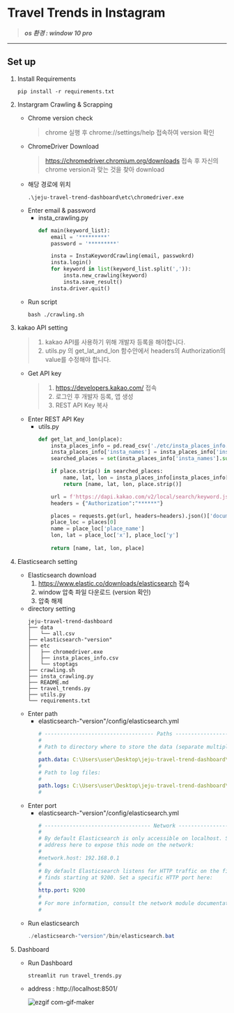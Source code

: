 # Travel Trends in Instagram
> ***os 환경 : window 10 pro***
---
## Set up
1. Install Requirements
    ```dotnetcli
    pip install -r requirements.txt
    ```
2. Instargram Crawling & Scrapping
    - Chrome version check
        > chrome 실행 후 chrome://settings/help 접속하여 version 확인
    - ChromeDriver Download
        > https://chromedriver.chromium.org/downloads 접속 후 자신의 chrome version과 맞는 것을 찾아 download
    - 해당 경로에 위치
        ```dotnetcli
        .\jeju-travel-trend-dashboard\etc\chromedriver.exe
        ```
    - Enter email & password
        - insta_crawling.py
            ```python
            def main(keyword_list):
                email = '*********'
                password = '*********'
            
                insta = InstaKeywordCrawling(email, passwokrd)
                insta.login()
                for keyword in list(keyword_list.split(',')):
                    insta.new_crawling(keyword)
                    insta.save_result()
                insta.driver.quit()
            ```
    - Run script
        ```dotnetcli
        bash ./crawling.sh
        ```

3. kakao API setting
    > 1. kakao API를 사용하기 위해 개발자 등록을 해야합니다.
    > 2. utils.py 의 get_lat_and_lon 함수안에서 headers의 Authorization의 value를 수정해야 합니다.
    - Get API key
        > 1. https://developers.kakao.com/ 접속
        > 2. 로그인 후 개발자 등록, 앱 생성
        > 3. REST API Key 복사
    - Enter REST API Key
        - utils.py
            ```python
            def get_lat_and_lon(place):
                insta_places_info = pd.read_csv('./etc/insta_places_info.csv')
                insta_places_info['insta_names'] = insta_places_info['insta_names'].apply(lambda x:list(map(lambda x:re.sub(r"[']", "", x).strip(), x[1:-1].split(','))))
                searched_places = set(insta_places_info['insta_names'].sum())
            
                if place.strip() in searched_places:
                    name, lat, lon = insta_places_info[insta_places_info['insta_names'].apply(lambda x:place.strip() in x)][['name', 'lat', 'lon']].iloc[0]
                    return [name, lat, lon, place.strip()]
            
                url = f'https://dapi.kakao.com/v2/local/search/keyword.json?query=제주도 {place}'
                headers = {"Authorization":"******"}
            
                places = requests.get(url, headers=headers).json()['documents']
                place_loc = places[0]
                name = place_loc['place_name']
                lon, lat = place_loc['x'], place_loc['y']
                
                return [name, lat, lon, place]
            ```
4. Elasticsearch setting
    - Elasticsearch download
        1. https://www.elastic.co/downloads/elasticsearch 접속
        2. window 압축 파일 다운로드 (version 확인)
        3. 압축 해제
    - directory setting
        ```
        jeju-travel-trend-dashboard
        ├── data
        │   └── all.csv
        ├── elasticsearch-"version"
        ├── etc
        │   ├── chromedriver.exe
        │   ├── insta_places_info.csv
        │   └── stoptags
        ├── crawling.sh
        ├── insta_crawling.py
        ├── README.md
        ├── travel_trends.py
        ├── utils.py
        └── requirements.txt
        ```
    - Enter path
        - elasticsearch-"version"/config/elasticsearch.yml
            ```yaml
            # ----------------------------------- Paths ------------------------------------
            #
            # Path to directory where to store the data (separate multiple locations by comma):
            #
            path.data: C:\Users\user\Desktop\jeju-travel-trend-dashboard\elasticsearch-"version"\logs\data
            #
            # Path to log files:
            #
            path.logs: C:\Users\user\Desktop\jeju-travel-trend-dashboard\elasticsearch-"version"\logs
            #
            ```
    - Enter port
        - elasticsearch-"version"/config/elasticsearch.yml
            ```yaml
            # ---------------------------------- Network -----------------------------------
            #
            # By default Elasticsearch is only accessible on localhost. Set a different
            # address here to expose this node on the network:
            #
            #network.host: 192.168.0.1
            #
            # By default Elasticsearch listens for HTTP traffic on the first free port it
            # finds starting at 9200. Set a specific HTTP port here:
            #
            http.port: 9200
            #
            # For more information, consult the network module documentation.
            #
            ```
    - Run elasticsearch
        ```powershell
        ./elasticsearch-"version"/bin/elasticsearch.bat
        ```
1. Dashboard
    - Run Dashboard
        ```dotnetcli
        streamlit run travel_trends.py
        ```
    - address : http://localhost:8501/

        ![ezgif com-gif-maker](https://user-images.githubusercontent.com/51353039/130311572-e945b4a9-b476-4f27-b492-a238ec5f0295.gif)
    
